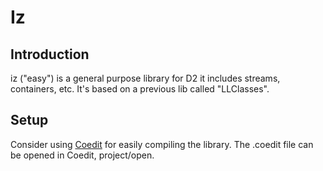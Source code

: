 Iz
==

Introduction
------------
iz ("easy") is a general purpose library for D2 it includes streams, containers, etc.
It's based on a previous lib called "LLClasses".

Setup
-----
Consider using [Coedit](https://github.com/BBasile/Coedit) for easily compiling the library.
The .coedit file can be opened in Coedit, project/open.
